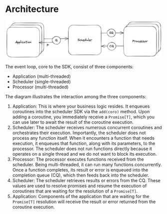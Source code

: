 # Architecture
![Event Loop Architecture](./img/eventloop.png)

The event loop, core to the SDK, consist of three components:
- Application (multi-threaded)
- Scheduler (single-threaded)
- Processor (multi-threaded)

The diagram illustrates the interaction among the three components:

1. Application: This is where your business logic resides. It enqueues coroutines into the scheduler SDK via the `add(coro)` method. Upon adding a coroutine, you immediately receive a `Promise[T]`, which you can use later to await the result of the coroutine execution.
2. Scheduler: The scheduler receives numerous concurrent coroutines and orchestrates their execution. Importantly, the scheduler does not process any function itself. When it encounters a function that needs execution, it enqueues that function, along with its parameters, to the processor. The scheduler does not run functions directly because it operates on a single thread and we do not want to block its execution.
3. Processor: The processor executes functions received from the scheduler. Being multi-threaded, it can run many functions concurrently. Once a function completes, its result or error is enqueued into the completion queue (CQ), which then feeds back into the scheduler.
4. Scheduler: The scheduler retrieves results or errors from the CQ. These values are used to resolve promises and resume the execution of coroutines that are waiting for the resolution of a `Promise[T]`.
5. Application: Components of the application that are waiting for the `Promise[T]` resolution will receive the result or error returned from the coroutine execution.
